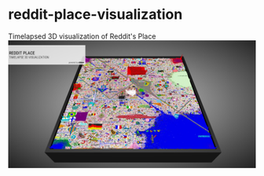 # reddit-place-visualization
Timelapsed 3D visualization of Reddit's Place
![Timelapsed 3D visualization of Reddit's Place](https://github.com/x3dom/reddit-place-visualization/raw/master/data/screenshot.png "Timelapsed 3D visualization of Reddit's Place")
